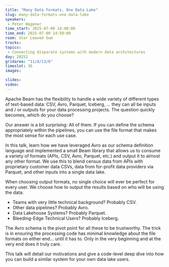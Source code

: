 ```yaml
---
title: "Many Data Formats, One Data Lake"
slug: many-data-formats-one-data-lake
speakers:
 - Peter Wagener
time_start: 2025-07-09 14:00:00
time_end: 2025-07-09 14:50:00
room: Star Leaved Gum
tracks:
topics: 
 - Connecting disparate systems with modern data architectures
day: 20252
gridarea: "11/4/13/6"
timeslot: 36
images: 

slides:
video: 
---
```


Apache Beam has the flexibility to handle a wide variety of different types of text-based data: CSV, Avro, Parquet, Iceberg, ... they can all be inputs and / or outputs for your data processing projects. The question quickly becomes, which do you choose?

Our answer is a bit surprising: All of them. If you can define the schema appropriately within the pipelines, you can use the file format that makes the most sense for each use case.

In this talk, learn how we have leveraged Avro as our schema definition language and implemented a small Beam library that allows us to consume a variety of formats (APIs, CSV, Avro, Parquet, etc.) and output it to almost any other format. We use this to blend census data from APIs with proprietary customer data CSVs, data from for-profit data providers via Parquet, and other inputs into a single data lake.

When choosing output formats, no single choice will ever be perfect for every user. We choose how to output the results based on who will be using the data:

- Teams with very little technical background? Probably CSV.
- Other data pipelines? Probably Avro.
- Data Lakehouse Systems? Probably Parquet.
- Bleeding-Edge Technical Users? Probably Iceberg.

The Avro schema is the pivot point for all these to be trustworthy. The trick is in ensuring the processing code has minimal knowledge about the file formats on either end... until it has to. Only in the very beginning and at the very end does it truly care.

This talk will detail our motivations and give a code-level deep dive into how you can build a similar system for your own data lake users.
